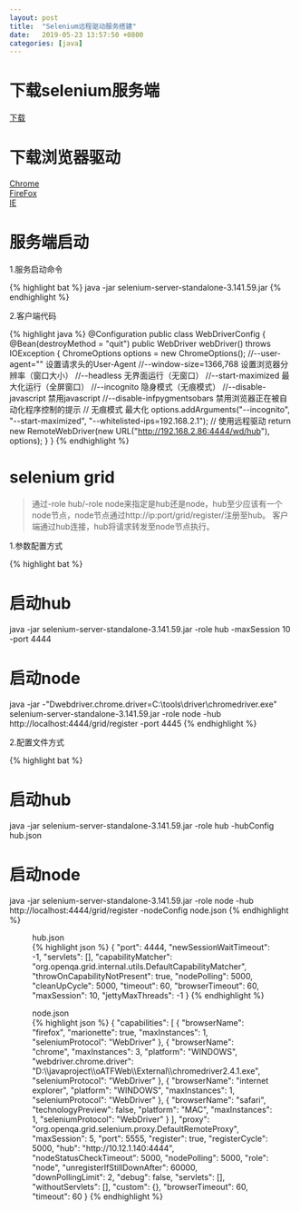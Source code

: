 ```yaml
---
layout: post
title:  "Selenium远程驱动服务搭建"
date:   2019-05-23 13:57:50 +0800
categories: [java]
---
```


# 下载selenium服务端
[下载](https://docs.seleniumhq.org/download/)

# 下载浏览器驱动
[Chrome](http://chromedriver.storage.googleapis.com/index.html)  
[FireFox](https://github.com/mozilla/geckodriver/releases/)  
[IE](http://selenium-release.storage.googleapis.com/index.html)  

# 服务端启动
1.服务启动命令  

{% highlight bat %}
java -jar selenium-server-standalone-3.141.59.jar
{% endhighlight %}

2.客户端代码  

{% highlight java %}
@Configuration
public class WebDriverConfig {
    @Bean(destroyMethod = "quit")
    public WebDriver webDriver() throws IOException {
        ChromeOptions options = new ChromeOptions();
        //--user-agent=""	设置请求头的User-Agent
        //--window-size=1366,768	设置浏览器分辨率（窗口大小）
        //--headless	无界面运行（无窗口）
        //--start-maximized	最大化运行（全屏窗口）
        //--incognito	隐身模式（无痕模式）
        //--disable-javascript	禁用javascript
        //--disable-infpygmentsobars	禁用浏览器正在被自动化程序控制的提示
        // 无痕模式 最大化
        options.addArguments("--incognito", "--start-maximized", "--whitelisted-ips=192.168.2.1");
        // 使用远程驱动
        return new RemoteWebDriver(new URL("http://192.168.2.86:4444/wd/hub"), options);
    }
}
{% endhighlight %}

# selenium grid
> 通过-role hub/-role node来指定是hub还是node，hub至少应该有一个node节点，node节点通过http://ip:port/grid/register/注册至hub。
> 客户端通过hub连接，hub将请求转发至node节点执行。

1.参数配置方式  

{% highlight bat %}
# 启动hub
java -jar selenium-server-standalone-3.141.59.jar -role hub -maxSession 10 -port 4444
# 启动node
java -jar  -"Dwebdriver.chrome.driver=C:\\tools\\driver\\chromedriver.exe" selenium-server-standalone-3.141.59.jar -role node  -hub http://localhost:4444/grid/register -port 4445
{% endhighlight %}

2.配置文件方式

{% highlight bat %}
# 启动hub
java -jar selenium-server-standalone-3.141.59.jar -role hub -hubConfig hub.json
# 启动node
java -jar selenium-server-standalone-3.141.59.jar -role node -hub http://localhost:4444/grid/register -nodeConfig node.json
{% endhighlight %}

<figure>
  <figcaption>hub.json</figcaption>
  {% highlight json %}
  	{
	  "port": 4444,
	  "newSessionWaitTimeout": -1,
	  "servlets": [],
	  "capabilityMatcher": "org.openqa.grid.internal.utils.DefaultCapabilityMatcher",
	  "throwOnCapabilityNotPresent": true,
	  "nodePolling": 5000,
	  "cleanUpCycle": 5000,
	  "timeout": 60,
	  "browserTimeout": 60,
	  "maxSession": 10,
	  "jettyMaxThreads": -1
	}
  {% endhighlight %}
</figure>

<figure>
  <figcaption>node.json</figcaption>
  {% highlight json %}
  	{
	  "capabilities": [
		{
		  "browserName": "firefox",
		  "marionette": true,
		  "maxInstances": 1,
		  "seleniumProtocol": "WebDriver"
		},
		{
		  "browserName": "chrome",
		  "maxInstances": 3,
		  "platform": "WINDOWS",
		  "webdriver.chrome.driver": "D:\\javaproject\\oATFWeb\\External\\chromedriver2.4.1.exe",
		  "seleniumProtocol": "WebDriver"
		},
		{
		  "browserName": "internet explorer",
		  "platform": "WINDOWS",
		  "maxInstances": 1,
		  "seleniumProtocol": "WebDriver"
		},
		{
		  "browserName": "safari",
		  "technologyPreview": false,
		  "platform": "MAC",
		  "maxInstances": 1,
		  "seleniumProtocol": "WebDriver"
		}
	  ],
	  "proxy": "org.openqa.grid.selenium.proxy.DefaultRemoteProxy",
	  "maxSession": 5,
	  "port": 5555,
	  "register": true,
	  "registerCycle": 5000,
	  "hub": "http://10.12.1.140:4444",
	  "nodeStatusCheckTimeout": 5000,
	  "nodePolling": 5000,
	  "role": "node",
	  "unregisterIfStillDownAfter": 60000,
	  "downPollingLimit": 2,
	  "debug": false,
	  "servlets": [],
	  "withoutServlets": [],
	  "custom": {},
	  "browserTimeout": 60,
	  "timeout": 60
	}
  {% endhighlight %}
</figure>



